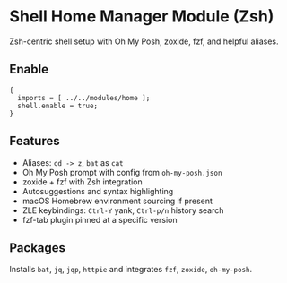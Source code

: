 # Shell Home Manager Module (Zsh)

Zsh-centric shell setup with Oh My Posh, zoxide, fzf, and helpful aliases.

## Enable
```
{
  imports = [ ../../modules/home ];
  shell.enable = true;
}
```

## Features
- Aliases: `cd -> z`, `bat` as `cat`
- Oh My Posh prompt with config from `oh-my-posh.json`
- zoxide + fzf with Zsh integration
- Autosuggestions and syntax highlighting
- macOS Homebrew environment sourcing if present
- ZLE keybindings: `Ctrl-Y` yank, `Ctrl-p/n` history search
- fzf-tab plugin pinned at a specific version

## Packages
Installs `bat`, `jq`, `jqp`, `httpie` and integrates `fzf`, `zoxide`, `oh-my-posh`.

